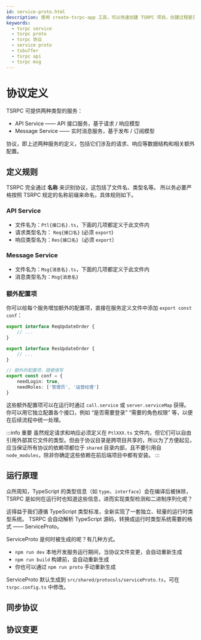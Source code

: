 ```yaml
---
id: service-proto.html
description: 使用 create-tsrpc-app 工具，可以快速创建 TSRPC 项目。创建过程是交互式的，在菜单上选择相应的配置，即可轻松创建包含前后端的 TSRPC 全栈应用项目。
keywords:
  - tsrpc service
  - tsrpc proto
  - tsrpc 协议
  - service proto
  - tsbuffer
  - tsrpc api
  - tsrpc msg
---
```


# 协议定义

TSRPC 可提供两种类型的服务：
- API Service —— API 接口服务，基于请求 / 响应模型
- Message Service —— 实时消息服务，基于发布 / 订阅模型

协议，即上述两种服务的定义，包括它们涉及的请求、响应等数据结构和相关额外配置。

## 定义规则

TSRPC 完全通过 **名称** 来识别协议，这包括了文件名、类型名等。
所以务必要严格按照 TSRPC 规定的名称前缀来命名，具体规则如下。

### API Service
- 文件名为：`Ptl{接口名}.ts`，下面的几项都定义于此文件内
- 请求类型名为： `Req{接口名}` (必须 `export`)
- 响应类型名为：`Res{接口名}`（必须 `export`）

### Message Service
- 文件名为：`Msg{消息名}.ts`，下面的几项都定义于此文件内
- 消息类型名为：`Msg{消息名}`

### 额外配置项

你可以给每个服务增加额外的配置项，直接在服务定义文件中添加 `export const conf`：

```ts title="order/PtlUpdateOrder.ts"
export interface ReqUpdateOrder {
    // ...
}

export interface ResUpdateOrder {
    // ...
}

// 额外的配置项，随便填写
export const conf = {
    needLogin: true,
    needRoles: ['管理员', '运营经理']
}
```

这些额外配置项可以在运行时通过 `call.service` 或 `server.serviceMap` 获得。
你可以用它独立配置各个接口，例如 “是否需要登录” “需要的角色权限” 等，以便在后续流程中统一处理。

:::info 重要
虽然规定请求和响应必须定义在 `PtlXXX.ts` 文件内，但它们可以自由引用外部其它文件的类型。但由于协议目录是跨项目共享的，所以为了方便起见，应当保证所有协议的依赖项都位于 `shared` 目录内部，且不要引用自 `node_modules`，除非你确定这些依赖在前后端项目中都有安装。
:::

## 运行原理

众所周知，TypeScript 的类型信息（如 `type`、`interface`）会在编译后被抹除，TSRPC 是如何在运行时也知道这些信息，进而实现类型检测和二进制序列化呢？

这得益于我们遵循 TypeScript 类型标准，全新实现了一套独立、轻量的运行时类型系统。
TSRPC 会自动解析 TypeScript 源码，转换成运行时类型系统需要的格式 —— ServiceProto。

ServiceProto 是何时被生成的呢？有几种方式。

- `npm run dev` 本地开发服务运行期间，当协议文件变更，会自动重新生成
- `npm run build` 构建前，会自动重新生成
- 你也可以通过 `npm run proto` 手动重新生成

ServiceProto 默认生成到 `src/shared/protocols/serviceProto.ts`，可在 `tsrpc.config.ts` 中修改。

## 同步协议

## 协议变更